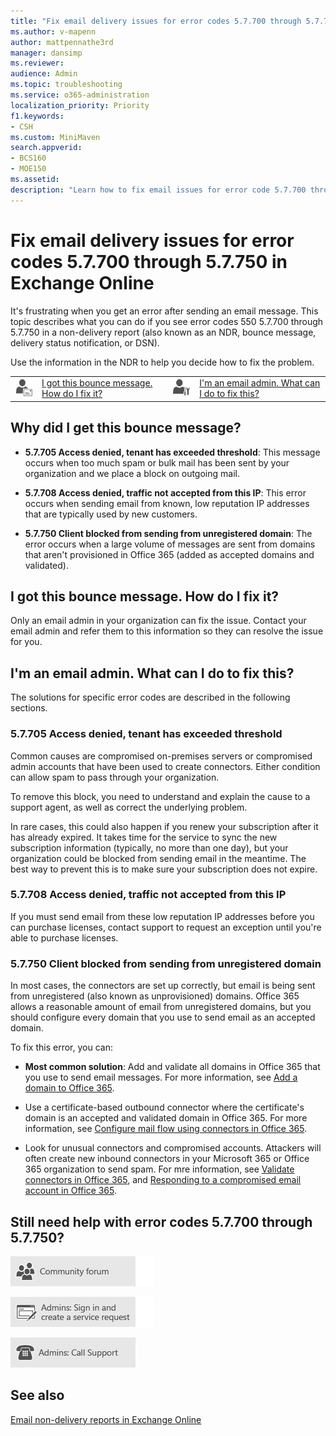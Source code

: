 ```yaml
---
title: "Fix email delivery issues for error codes 5.7.700 through 5.7.750 in Exchange Online"
ms.author: v-mapenn
author: mattpennathe3rd
manager: dansimp
ms.reviewer: 
audience: Admin
ms.topic: troubleshooting
ms.service: o365-administration
localization_priority: Priority
f1.keywords:
- CSH
ms.custom: MiniMaven
search.appverid:
- BCS160
- MOE150
ms.assetid: 
description: "Learn how to fix email issues for error code 5.7.700 through 5.7.750 in Exchange Online."
---
```


# Fix email delivery issues for error codes 5.7.700 through 5.7.750 in Exchange Online

It's frustrating when you get an error after sending an email message. This topic describes what you can do if you see error codes 550 5.7.700 through 5.7.750 in a non-delivery report (also known as an NDR, bounce message, delivery status notification, or DSN).

Use the information in the NDR to help you decide how to fix the problem.

|||||
|:-----|:-----|:-----|:-----|
|![Email user icon](../../media/31425afd-41a9-435e-aa85-6886277c369b.png)|[I got this bounce message. How do I fix it?](#i-got-this-bounce-message-how-do-i-fix-it)|![Email admin icon](../../media/3d4c569e-b819-4a29-86b1-4b9619cf2acf.png)|[I'm an email admin. What can I do to fix this?](#im-an-email-admin-what-can-i-do-to-fix-this)|

## Why did I get this bounce message?

- **5.7.705 Access denied, tenant has exceeded threshold**: This message occurs when too much spam or bulk mail has been sent by your organization and we place a block on outgoing mail.

- **5.7.708 Access denied, traffic not accepted from this IP**: This error occurs when sending email from known, low reputation IP addresses that are typically used by new customers.

- **5.7.750 Client blocked from sending from unregistered domain**: The error occurs when a large volume of messages are sent from domains that aren't provisioned in Office 365 (added as accepted domains and validated).

## I got this bounce message. How do I fix it?

Only an email admin in your organization can fix the issue. Contact your email admin and refer them to this information so they can resolve the issue for you.

## I'm an email admin. What can I do to fix this?

The solutions for specific error codes are described in the following sections.

### 5.7.705 Access denied, tenant has exceeded threshold

Common causes are compromised on-premises servers or compromised admin accounts that have been used to create connectors. Either condition can allow spam to pass through your organization.

To remove this block, you need to understand and explain the cause to a support agent, as well as correct the underlying problem.

In rare cases, this could also happen if you renew your subscription after it has already expired. It takes time for the service to sync the new subscription information (typically, no more than one day), but your organization could be blocked from sending email in the meantime. The best way to prevent this is to make sure your subscription does not expire.

### 5.7.708 Access denied, traffic not accepted from this IP

If you must send email from these low reputation IP addresses before you can purchase licenses, contact support to request an exception until you're able to purchase licenses.

### 5.7.750 Client blocked from sending from unregistered domain

In most cases, the connectors are set up correctly, but email is being sent from unregistered (also known as unprovisioned) domains. Office 365 allows a reasonable amount of email from unregistered domains, but you should configure every domain that you use to send email as an accepted domain.

To fix this error, you can:

- **Most common solution**: Add and validate all domains in Office 365 that you use to send email messages. For more information, see [Add a domain to Office 365](https://docs.microsoft.com/office365/admin/setup/add-domain).

- Use a certificate-based outbound connector where the certificate's domain is an accepted and validated domain in Office 365. For more information, see [Configure mail flow using connectors in Office 365](../use-connectors-to-configure-mail-flow/use-connectors-to-configure-mail-flow.md).

- Look for unusual connectors and compromised accounts. Attackers will often create new inbound connectors in your Microsoft 365 or Office 365 organization to send spam. For mre information, see [Validate connectors in Office 365](../use-connectors-to-configure-mail-flow/validate-connectors.md), and [Responding to a compromised email account in Office 365](https://docs.microsoft.com/microsoft-365/security/office-365-security/responding-to-a-compromised-email-account).

## Still need help with error codes 5.7.700 through 5.7.750?

[![Get help from the Office 365 community forums](../../media/12a746cc-184b-4288-908c-f718ce9c4ba5.png)](https://go.microsoft.com/fwlink/p/?LinkId=518605)

[![Admins: Sign in and create a service request](../../media/10862798-181d-47a5-ae4f-3f8d5a2874d4.png)](https://go.microsoft.com/fwlink/p/?LinkId=519124)

[![Admins: Call Support](../../media/9f262e67-e8c9-4fc0-85c2-b3f4cfbc064e.png)](https://go.microsoft.com/fwlink/p/?LinkID=518322)

## See also

[Email non-delivery reports in Exchange Online](non-delivery-reports-in-exchange-online.md)
